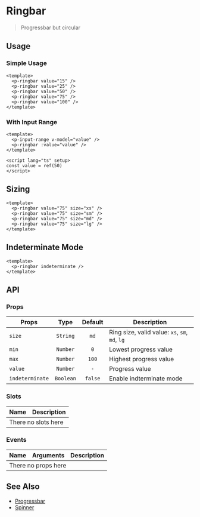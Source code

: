 <script setup>
  import pRingbar from './Ringbar.vue'
  import pInputRange from '../input-range/InputRange.vue'
  import { ref } from 'vue'

  const value = ref(50)
</script>

# Ringbar

> Progressbar but circular

## Usage

### Simple Usage

<preview class="space-x-4">
  <p-ringbar value="15" />
  <p-ringbar value="25" />
  <p-ringbar value="50" />
  <p-ringbar value="75" />
  <p-ringbar value="100" />
</preview>

```vue
<template>
  <p-ringbar value="15" />
  <p-ringbar value="25" />
  <p-ringbar value="50" />
  <p-ringbar value="75" />
  <p-ringbar value="100" />
</template>
```

### With Input Range

<preview class="flex-col space-y-4">
  <p-input-range v-model="value" />
  <p-ringbar :value="value" />
</preview>

```vue
<template>
  <p-input-range v-model="value" />
  <p-ringbar :value="value" />
</template>

<script lang="ts" setup>
const value = ref(50)
</script>
```

## Sizing

<preview class="space-x-4">
  <p-ringbar value="75" size="xs" />
  <p-ringbar value="75" size="sm" />
  <p-ringbar value="75" size="md" />
  <p-ringbar value="75" size="lg" />
</preview>

```vue
<template>
  <p-ringbar value="75" size="xs" />
  <p-ringbar value="75" size="sm" />
  <p-ringbar value="75" size="md" />
  <p-ringbar value="75" size="lg" />
</template>
```

## Indeterminate Mode

<preview>
  <p-ringbar indeterminate />
</preview>

```vue
<template>
  <p-ringbar indeterminate />
</template>
```

## API

### Props

| Props           |   Type    | Default | Description                                    |
|-----------------|:---------:|:-------:|------------------------------------------------|
| `size`          | `String`  |  `md`   | Ring size, valid value: `xs`, `sm`, `md`, `lg` |
| `min`           | `Number`  |   `0`   | Lowest progress value                          |
| `max`           | `Number`  |  `100`  | Highest progress value                         |
| `value`         | `Number`  |   `-`   | Progress value                                 |
| `indeterminate` | `Boolean` | `false` | Enable indterminate mode                       |

### Slots

<table>
  <thead>
    <tr>
      <th>Name</th>
      <th>Description</th>
    </tr>
  </thead>
  <tbody>
    <tr>
      <td colspan="2" class="text-center">There no slots here</td>
    </tr>
  </tbody>
</table>

### Events

<table>
  <thead>
    <tr>
      <th>Name</th>
      <th>Arguments</th>
      <th>Description</th>
    </tr>
  </thead>
  <tbody>
    <tr>
      <td colspan="3" class="text-center">There no props here</td>
    </tr>
  </tbody>
</table>

## See Also

- [Progressbar](../progressbar/)
- [Spinner](../spinner/)
